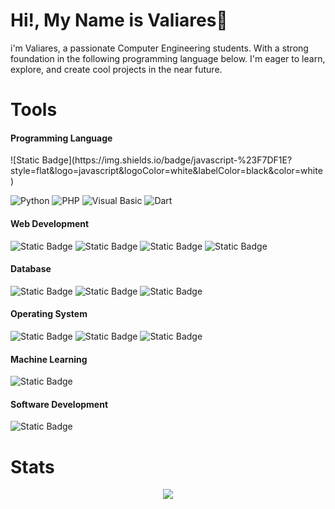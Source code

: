# Hi!, My Name is Valiares👋
i'm Valiares, a passionate Computer Engineering students. With a strong foundation in the following programming language below. I'm eager to learn, explore, and create cool projects in the near future.

# Tools

<h4>Programming Language</h4>
![Static Badge](https://img.shields.io/badge/javascript-%23F7DF1E?style=flat&logo=javascript&logoColor=white&labelColor=black&color=white)

![Python](https://img.shields.io/badge/python-%233776AB?style=flat&logo=python&logoColor=white&labelColor=black&color=white) 
![PHP](https://img.shields.io/badge/php-%23777BB4?style=flat&logo=php&logoColor=white&labelColor=black&color=white) 
![Visual Basic](https://img.shields.io/badge/visual_basic-%23512BD4?style=flat&logo=.net&logoColor=white&labelColor=black&color=white) 
![Dart](https://img.shields.io/badge/dart-%230175C2?style=flat&logo=dart&logoColor=white&labelColor=black&color=white)

<h4>Web Development</h4>
<img alt="Static Badge" src="https://img.shields.io/badge/html-%23E34F26?style=flat&logo=html5&logoColor=white&labelColor=black&color=white"> <img alt="Static Badge" src="https://img.shields.io/badge/laravel-%23FF2D20?style=flat&logo=laravel&logoColor=white&labelColor=black&color=white"> <img alt="Static Badge" src="https://img.shields.io/badge/bootstrap-%237952B3?style=flat&logo=bootstrap&logoColor=white&labelColor=black&color=white"> <img alt="Static Badge" src="https://img.shields.io/badge/css-%23663399?style=flat&logo=css&logoColor=white&labelColor=black&color=white">

<h4>Database</h4>
<img alt="Static Badge" src="https://img.shields.io/badge/supabase-%233FCF8E?style=flat&logo=supabase&logoColor=white&labelColor=black&color=white"> <img alt="Static Badge" src="https://img.shields.io/badge/firebase-%23DD2C00?style=flat&logo=firebase&logoColor=white&labelColor=black&color=white"> <img alt="Static Badge" src="https://img.shields.io/badge/mysql-%234479A1?style=flat&logo=mysql&logoColor=white&labelColor=black&color=white">

<h4>Operating System</h4>
<img alt="Static Badge" src="https://img.shields.io/badge/ubuntu-%23E95420?style=flat&logo=ubuntu&logoColor=white&labelColor=black&color=white"> <img alt="Static Badge" src="https://img.shields.io/badge/zorin-%2315A6F0?style=flat&logo=zorin&logoColor=white&labelColor=black&color=white"> <img alt="Static Badge" src="https://img.shields.io/badge/arch_linux-%231793D1?style=flat&logo=arch%20linux&logoColor=white&labelColor=black&color=white">

<h4>Machine Learning</h4>
<img alt="Static Badge" src="https://img.shields.io/badge/tensorflow-%23FF6F00?style=flat&logo=tensorflow&logoColor=white&labelColor=black&color=white">


<h4>Software Development</h4>
<img alt="Static Badge" src="https://img.shields.io/badge/flutter-%2302569B?style=flat&logo=flutter&labelColor=black&color=white">

# Stats
<p align="center">
  <img src="https://github-readme-stats.vercel.app/api/top-langs/?username=efreetgaming&layout=compact&bg_color=000000&text_color=FFFFFF"/>
</p>